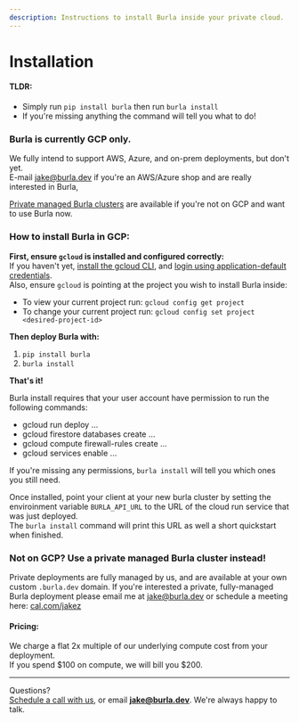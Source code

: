 ```yaml
---
description: Instructions to install Burla inside your private cloud.
---
```


# Installation

#### TLDR:

* Simply run `pip install burla` then run `burla install`&#x20;
* If you're missing anything the command will tell you what to do!

### Burla is currently GCP only.

We fully intend to support AWS, Azure, and on-prem deployments, but don't yet.\
E-mail [jake@burla.dev](mailto:jake@burla.dev) if you're an AWS/Azure shop and are really interested in Burla,

[Private managed Burla clusters](installation.md#not-on-gcp-use-a-private-managed-burla-cluster-instead) are available if you're not on GCP and want to use Burla now.

### How to install Burla in GCP:

**First, ensure `gcloud` is installed and configured correctly:**\
If you haven't yet, [install the gcloud CLI](https://cloud.google.com/sdk/docs/install), and [login using application-default credentials](https://cloud.google.com/docs/authentication/set-up-adc-local-dev-environment).\
Also, ensure `gcloud` is pointing at the project you wish to install Burla inside:

* To view your current project run: `gcloud config get project`
* To change your current project run: `gcloud config set project <desired-project-id>`

**Then deploy Burla with:**

1. `pip install burla`
2. `burla install`

**That's it!**

Burla install requires that your user account have permission to run the following commands:

* gcloud run deploy ...
* gcloud firestore databases create ...
* gcloud compute firewall-rules create ...
* gcloud services enable ...

If you're missing any permissions, `burla install` will tell you which ones you still need.

Once installed, point your client at your new burla cluster by setting the enviroinment variable `BURLA_API_URL` to the URL of the cloud run service that was just deployed.\
The `burla install` command will print this URL as well a short quickstart when finished.

### Not on GCP? Use a private managed Burla cluster instead!

Private deployments are fully managed by us, and are available at your own custom `.burla.dev` domain. If you're interested a private, fully-managed Burla deployment please email me at [jake@burla.dev](https://app.gitbook.com/u/vjhGohhUhsQhYKnFjO0y1B7Ajh82) or schedule a meeting here: [cal.com/jakez](https://cal.com/jakez)

#### Pricing:

We charge a flat 2x multiple of our underlying compute cost from your deployment.\
If you spend $100 on compute, we will bill you $200.





***

Questions?\
[Schedule a call with us](http://cal.com/jakez/burla), or email **jake@burla.dev**. We're always happy to talk.
